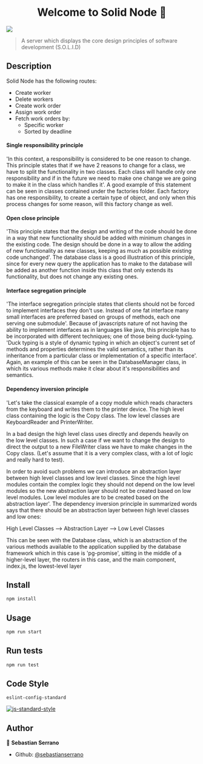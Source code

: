 <h1 align="center">Welcome to Solid Node 👋</h1>
<p>
  <img src="https://img.shields.io/badge/version-1.0.0-blue.svg?cacheSeconds=2592000" />
</p>

> A server which displays the core design principles of software development (S.O.L.I.D)

## Description

Solid Node has the following routes:
<br/>
- Create worker
- Delete workers
- Create work order
- Assign work order
- Fetch work orders by:
  - Specific worker
  - Sorted by deadline

#### Single responsibility principle

\'In this context, a responsibility is considered to be one reason to change. This principle states that if we have 2 reasons to change for a class, we have to split the functionality in two classes. Each class will handle only one responsibility and if in the future we need to make one change we are going to make it in the class which handles it\'. A good example of this statement can be seen in classes contained under the factories folder. Each factory has one responsibility, to create a certain type of object, and only when this process changes for some reason, will this factory change as well.

#### Open close principle

\'This principle states that the design and writing of the code should be done in a way that new functionality should be added with minimum changes in the existing code. The design should be done in a way to allow the adding of new functionality as new classes, keeping as much as possible existing code unchanged\'. The database class is a good illustration of this principle, since for every new query the application has to make to the database will be added as another function inside this class that only extends its functionality, but does not change any existing ones.

#### Interface segregation principle

\'The interface segregation principle states that clients should not be forced to implement interfaces they don't use. Instead of one fat interface many small interfaces are preferred based on groups of methods, each one serving one submodule\'. Because of javascripts nature of not having the ability to implement interfaces as in languages like java, this principle has to be incorporated with different techniques; one of those being duck-typing. \'Duck typing is a style of dynamic typing in which an object's current set of methods and properties determines the valid semantics, rather than its inheritance from a particular class or implementation of a specific interface\'. Again, an example of this can be seen in the DatabaseManager class, in which its various methods make it clear about it's responsibilities and semantics.


#### Dependency inversion principle

\'Let's take the classical example of a copy module which reads characters from the keyboard and writes them to the printer device. The high level class containing the logic is the Copy class. The low level classes are KeyboardReader and PrinterWriter.

In a bad design the high level class uses directly and depends heavily on the low level classes. In such a case if we want to change the design to direct the output to a new FileWriter class we have to make changes in the Copy class. (Let's assume that it is a very complex class, with a lot of logic and really hard to test).

In order to avoid such problems we can introduce an abstraction layer between high level classes and low level classes. Since the high level modules contain the complex logic they should not depend on the low level modules so the new abstraction layer should not be created based on low level modules. Low level modules are to be created based on the abstraction layer\'. The dependency inversion principle in summarized words says that there should be an abstraction layer between high level classes and low ones:

 High Level Classes --> Abstraction Layer --> Low Level Classes

This can be seen with the Database class, which is an abstraction of the various methods available to the application supplied by the database framework which in this case is \'pg-promise\', sitting in the middle of a higher-level layer, the routers in this case, and the main component, index.js, the lowest-level layer

## Install

```sh
npm install
```

## Usage

```sh
npm run start
```

## Run tests

```sh
npm run test
```

## Code Style
```
eslint-config-standard
```

[![js-standard-style](https://cdn.rawgit.com/standard/standard/master/badge.svg)](http://standardjs.com)

## Author

👤 **Sebastian Serrano**

* Github: [@sebastianserrano](https://github.com/sebastianserrano)
